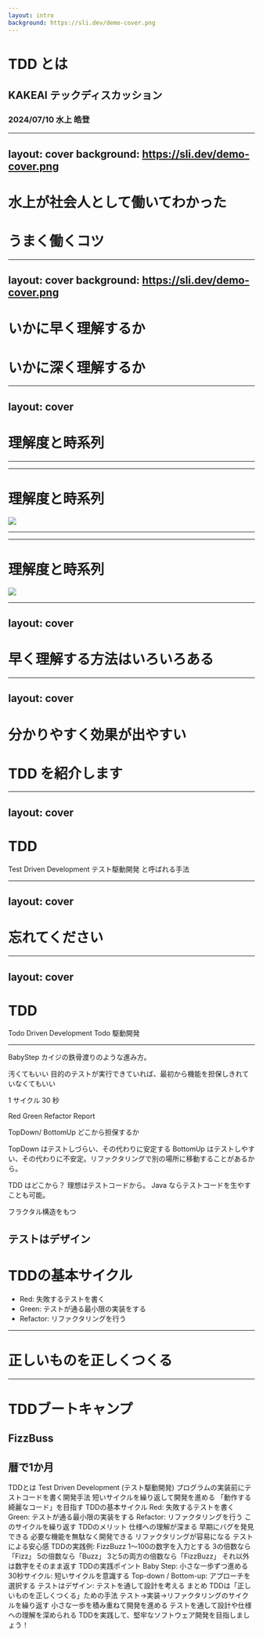 ```yaml
---
layout: intro
background: https://sli.dev/demo-cover.png
---
```


# TDD とは

## KAKEAI テックディスカッション

### 2024/07/10 水上 皓登

<!--
ああああああ
-->

---
layout: cover
background: https://sli.dev/demo-cover.png
---

# 水上が社会人として働いてわかった

# うまく働くコツ

---
layout: cover
background: https://sli.dev/demo-cover.png
---

# いかに早く理解するか
# いかに深く理解するか

<!-- ああ -->


---
layout: cover
---
# 理解度と時系列

---
---

# 理解度と時系列

![](/graph.png)


---
---
# 理解度と時系列

![](/graph2.png)

---
layout: cover
---

# 早く理解する方法はいろいろある


---
layout: cover
---

# 分かりやすく効果が出やすい

# TDD を紹介します

---
layout: cover
---

# TDD

Test Driven Development
テスト駆動開発 と呼ばれる手法

---
layout: cover
---

# 忘れてください

---
layout: cover
---

# TDD

Todo Driven Development
Todo 駆動開発

---

BabyStep
カイジの鉄骨渡りのような進み方。

汚くてもいい
目的のテストが実行できていれば、最初から機能を担保しきれていなくてもいい










1 サイクル 30 秒

Red
Green
Refactor
Report

TopDown/ BottomUp
どこから担保するか

TopDown はテストしづらい、その代わりに安定する
BottomUp はテストしやすい、その代わりに不安定。リファクタリングで別の場所に移動することがあるから。

TDD はどこから？
理想はテストコードから。
Java ならテストコードを生やすことも可能。

フラクタル構造をもつ

テストはデザイン
---

# TDDの基本サイクル
- Red: 失敗するテストを書く
- Green: テストが通る最小限の実装をする
- Refactor: リファクタリングを行う



---

# 正しいものを正しくつくる

---
# TDDブートキャンプ
## FizzBuss
## 暦で1か月


TDDとは
Test Driven Development (テスト駆動開発)
プログラムの実装前にテストコードを書く開発手法
短いサイクルを繰り返して開発を進める
「動作する綺麗なコード」を目指す
TDDの基本サイクル
Red: 失敗するテストを書く
Green: テストが通る最小限の実装をする
Refactor: リファクタリングを行う
このサイクルを繰り返す
TDDのメリット
仕様への理解が深まる
早期にバグを発見できる
必要な機能を無駄なく開発できる
リファクタリングが容易になる
テストによる安心感
TDDの実践例: FizzBuzz
1〜100の数字を入力とする
3の倍数なら「Fizz」
5の倍数なら「Buzz」
3と5の両方の倍数なら「FizzBuzz」
それ以外は数字をそのまま返す
TDDの実践ポイント
Baby Step: 小さな一歩ずつ進める
30秒サイクル: 短いサイクルを意識する
Top-down / Bottom-up: アプローチを選択する
テストはデザイン: テストを通して設計を考える
まとめ
TDDは「正しいものを正しくつくる」ための手法
テスト→実装→リファクタリングのサイクルを繰り返す
小さな一歩を積み重ねて開発を進める
テストを通して設計や仕様への理解を深められる
TDDを実践して、堅牢なソフトウェア開発を目指しましょう！